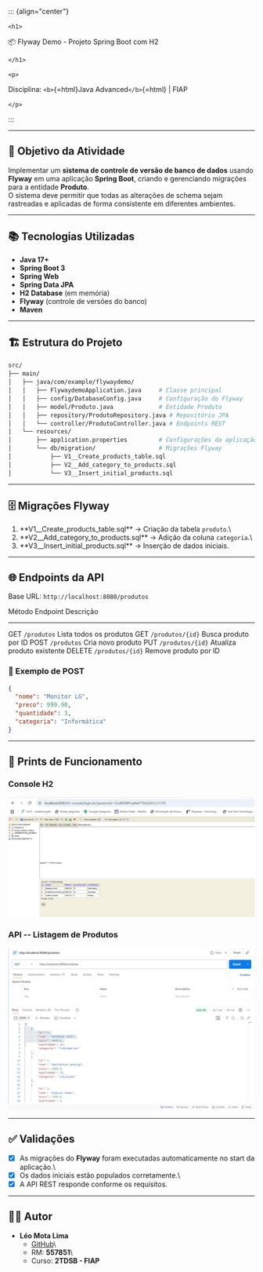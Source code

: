 ::: {align="center"}
```{=html}
<h1>
```
📦 Flyway Demo - Projeto Spring Boot com H2
```{=html}
</h1>
```
```{=html}
<p>
```
Disciplina: `<b>`{=html}Java Advanced`</b>`{=html} \| FIAP
```{=html}
</p>
```
:::

------------------------------------------------------------------------

## 🎯 Objetivo da Atividade

Implementar um **sistema de controle de versão de banco de dados**
usando **Flyway** em uma aplicação **Spring Boot**, criando e
gerenciando migrações para a entidade **Produto**.\
O sistema deve permitir que todas as alterações de schema sejam
rastreadas e aplicadas de forma consistente em diferentes ambientes.

------------------------------------------------------------------------

## 📚 Tecnologias Utilizadas

-   **Java 17+**
-   **Spring Boot 3**
-   **Spring Web**
-   **Spring Data JPA**
-   **H2 Database** (em memória)
-   **Flyway** (controle de versões do banco)
-   **Maven**

------------------------------------------------------------------------

## 🏗 Estrutura do Projeto

``` bash
src/
├── main/
│   ├── java/com/example/flywaydemo/
│   │   ├── FlywaydemoApplication.java     # Classe principal
│   │   ├── config/DatabaseConfig.java     # Configuração do Flyway
│   │   ├── model/Produto.java             # Entidade Produto
│   │   ├── repository/ProdutoRepository.java # Repositório JPA
│   │   └── controller/ProdutoController.java # Endpoints REST
│   └── resources/
│       ├── application.properties         # Configurações da aplicação
│       └── db/migration/                  # Migrações Flyway
│           ├── V1__Create_products_table.sql
│           ├── V2__Add_category_to_products.sql
│           └── V3__Insert_initial_products.sql
```

------------------------------------------------------------------------

## 🗄 Migrações Flyway

1.  \*\*V1\_\_Create_products_table.sql\*\* → Criação da tabela
    `produto`.\
2.  \*\*V2\_\_Add_category_to_products.sql\*\* → Adição da coluna
    `categoria`.\
3.  \*\*V3\_\_Insert_initial_products.sql\*\* → Inserção de dados
    iniciais.

------------------------------------------------------------------------

## 🌐 Endpoints da API

Base URL: `http://localhost:8080/produtos`

  Método   Endpoint           Descrição
  -------- ------------------ ----------------------------
  GET      `/produtos`        Lista todos os produtos
  GET      `/produtos/{id}`   Busca produto por ID
  POST     `/produtos`        Cria novo produto
  PUT      `/produtos/{id}`   Atualiza produto existente
  DELETE   `/produtos/{id}`   Remove produto por ID

### 🔹 Exemplo de POST

``` json
{
  "nome": "Monitor LG",
  "preco": 999.90,
  "quantidade": 3,
  "categoria": "Informática"
}
```

------------------------------------------------------------------------

## 📸 Prints de Funcionamento

### Console H2

![H2 Console](docs/images/h2-console.png)

### API -- Listagem de Produtos

![GET /produtos](docs/images/get-produtos.png)

------------------------------------------------------------------------

## ✅ Validações

-   [x] As migrações do **Flyway** foram executadas automaticamente no
    start da aplicação.\
-   [x] Os dados iniciais estão populados corretamente.\
-   [x] A API REST responde conforme os requisitos.

------------------------------------------------------------------------

## 👨‍💻 Autor

-   **Léo Mota Lima**
    -   [GitHub](https://github.com/leomotalima)\
    -   RM: **557851**\
    -   Curso: **2TDSB - FIAP**
